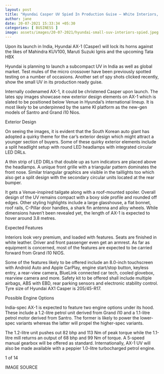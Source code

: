 ```yaml
---
layout: post
title: "Hyundai Casper UV Spied In Production Guise – White Interiors, 17 Inch Alloys"
author: jane 
date: 20-07-2021 15:33:34 +05:30 
categories: [ BUSINESS ] 
image: assets/images/20-07-2021/hyundai-small-suv-interiors-spied.jpeg
---
```

Upon its launch in India, Hyundai AX-1 (Casper) will lock its horns against the likes of Mahindra KUV100, Maruti Suzuki Ignis and the upcoming Tata HBX

Hyundai is planning to launch a subcompact UV in India as well as global market. Test mules of the micro crossover have been previously spotted testing on a number of occasions. Another set of spy shots clicked recently, show the small UV in its production ready guise.

Internally codenamed AX-1, it could be christened Casper upon launch. The lates spy images showcase new exterior design elements on AX-1 which is slated to be positioned below Venue in Hyundai’s international lineup. It is most likely to be underpinned by the same KI platform as the new-gen models of Santro and Grand i10 Nios.

Exterior Design

On seeing the images, it is evident that the South Korean auto giant has adopted a quirky theme for the car’s exterior design which might attract a younger section of buyers. Some of these quirky exterior elements include a split headlight setup with round LED headlamps with integrated circular LED DRLs.

A thin strip of LED DRLs that double up as turn indicators are placed above the headlamps. A unique front grille with a triangular pattern dominates the front nose. Similar triangular graphics are visible in the taillights too which also get a split design with the secondary circular units located at the rear bumper.

It gets a Venue-inspired tailgate along with a roof-mounted spoiler. Overall design of the UV remains compact with a boxy side profile and rounded off edges. Other styling highlights include a large glasshouse, a flat bonnet, roof rails, C-Pillar door handles, a shark fin antenna and alloy wheels. While dimensions haven’t been revealed yet, the length of AX-1 is expected to hover around 3.8 metres.

Expected Features

Interiors look very premium, and loaded with features. Seats are finished in white leather. Driver and front passenger even get an armrest. As far as equipment is concerned, most of the features are expected to be carried forward from Grand i10 NIOS.

Some of the features likely to be offered include an 8.0-inch touchscreen with Android Auto and Apple CarPlay, engine start/stop button, keyless entry, a rear-view camera, BlueLink connected car tech, cooled glovebox, rearview camera and more. Safety kit to be offered shall include multiple airbags, ABS with EBD, rear parking sensors and electronic stability control. Tyre size of Hyundai AX1 Casper is 205/45-R17.

Possible Engine Options

India-spec AX-1 is expected to feature two engine options under its hood. These include a 1.2-litre petrol unit derived from Grand i10 and a 1.1-litre petrol motor derived from Santro. The former is likely to power the lower-spec variants whereas the latter will propel the higher-spec variants.

The 1.2-litre unit pushes out 82 bhp and 113 Nm of peak torque while the 1.1-litre mill returns an output of 68 bhp and 99 Nm of torque. A 5-speed manual gearbox will be offered as standard. Internationally, AX-1 UV will also be made available with a peppier 1.0-litre turbocharged petrol engine.

1 of 14

IMAGE SOURCE